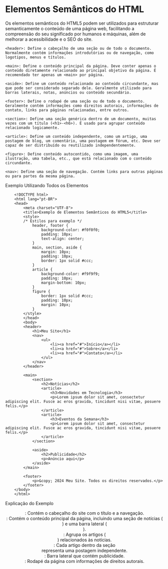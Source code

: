 # Elementos Semânticos do HTML

Os elementos semânticos do HTML5 podem ser utilizados para estruturar semanticamente o conteúdo de uma página web, facilitando a compreensão do seu significado por humanos e máquinas, além de melhorar a acessibilidade e o SEO do site.

    <header>: Define o cabeçalho de uma seção ou de todo o documento. Normalmente contém informações introdutórias ou de navegação, como logotipos, menus e títulos.

    <main>: Define o conteúdo principal da página. Deve conter apenas o conteúdo diretamente relacionado ao principal objetivo da página. É recomendado ter apenas um <main> por página.

    <aside>: Define um conteúdo relacionado ao conteúdo circundante, mas que pode ser considerado separado dele. Geralmente utilizado para barras laterais, notas, anúncios ou conteúdo secundário.

    <footer>: Define o rodapé de uma seção ou de todo o documento. Geralmente contém informações como direitos autorais, informações de contato, links para páginas relacionadas, entre outros.

    <section>: Define uma seção genérica dentro de um documento, muitas vezes com um título (<h1>-<h6>). É usado para agrupar conteúdo relacionado logicamente.

    <article>: Define um conteúdo independente, como um artigo, uma postagem de blog, um comentário, uma postagem em fórum, etc. Deve ser capaz de ser distribuído ou reutilizado independentemente.

    <figure>: Define conteúdo autocontido, como uma imagem, uma ilustração, uma tabela, etc., que está relacionado com o conteúdo circundante.

    <nav>: Define uma seção de navegação. Contém links para outras páginas ou para partes da mesma página.

Exemplo Utilizando Todos os Elementos

        <!DOCTYPE html>
        <html lang="pt-BR">
        <head>
            <meta charset="UTF-8">
            <title>Exemplo de Elementos Semânticos do HTML5</title>
            <style>
            /* Estilos para exemplo */
                header, footer {
                    background-color: #f0f0f0;
                    padding: 10px;
                    text-align: center;
                }
                main, section, aside {
                    margin: 10px;
                    padding: 10px;
                    border: 1px solid #ccc;
                }
                article {
                    background-color: #f9f9f9;
                    padding: 10px;
                    margin-bottom: 10px;
                }
                figure {
                    border: 1px solid #ccc;
                    padding: 10px;
                    margin: 10px;
                }
            </style>
            </head>
            <body>
            <header>
                <h1>Meu Site</h1>
                <nav>
                    <ul>
                        <li><a href="#">Início</a></li>
                        <li><a href="#">Sobre</a></li>
                        <li><a href="#">Contato</a></li>
                    </ul>
                </nav>
            </header>

            <main>
                <section>
                    <h2>Notícias</h2>
                    <article>
                        <h3>Novidades em Tecnologia</h3>
                        <p>Lorem ipsum dolor sit amet, consectetur adipiscing elit. Fusce ac eros gravida, tincidunt nisi vitae, posuere felis.</p>
                    </article>
                    <article>
                        <h3>Eventos da Semana</h3>
                        <p>Lorem ipsum dolor sit amet, consectetur adipiscing elit. Fusce ac eros gravida, tincidunt nisi vitae, posuere felis.</p>
                    </article>
                </section>

                <aside>
                    <h2>Publicidade</h2>
                    <p>Anúncio aqui</p>
                </aside>
            </main>

            <footer>
                <p>&copy; 2024 Meu Site. Todos os direitos reservados.</p>
            </footer>
        </body>
        </html>

Explicação do Exemplo

<header>: Contém o cabeçalho do site com o título e a navegação.
<main>: Contém o conteúdo principal da página, incluindo uma seção de notícias (<section>) e uma barra lateral (<aside>).
<section>: Agrupa os artigos (<article>) relacionados às notícias.
<article>: Cada artigo dentro da seção <section> representa uma postagem independente.
<aside>: Barra lateral que contém publicidade.
<footer>: Rodapé da página com informações de direitos autorais.